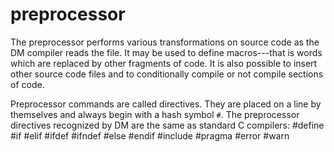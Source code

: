 # preprocessor


The preprocessor performs various transformations on source
code as the DM compiler reads the file. It may be used to define
macros---that is words which are replaced by other fragments of code. It
is also possible to insert other source code files and to conditionally
compile or not compile sections of code. 

Preprocessor commands
are called directives. They are placed on a line by themselves and
always begin with a hash symbol `#`. The preprocessor directives
recognized by DM are the same as standard C compilers:
    #define
    #if
    #elif
    #ifdef
    #ifndef
    #else
    #endif
    #include
    #pragma
    #error
    #warn